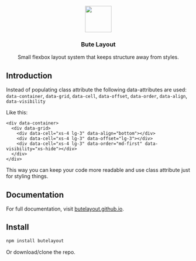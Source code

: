 <p align="center">
  <a href="https://butelayout.github.io/">
     <img src="https://cdn.rawgit.com/butelayout/butelayout.github.io/fdae96a1/butelayout.svg" alt="" width=72 height=72>
  </a>

  <h3 align="center">Bute Layout</h3>

  <p align="center">
    Small flexbox layout system that keeps structure away from styles.
  </p>
</p>

## Introduction
Instead of populating class attribute the following data-attributes are used:  
`data-container`, `data-grid`, `data-cell`, `data-offset`, `data-order`, `data-align`, `data-visibility`

Like this:
~~~~
<div data-container>
  <div data-grid>
    <div data-cell="xs-4 lg-3" data-align="bottom"></div>
    <div data-cell="xs-4 lg-3" data-offset="lg-3"></div>
    <div data-cell="xs-4 lg-3" data-order="md-first" data-visibility="xs-hide"></div>
  </div>
</div>
~~~~
This way you can keep your code more readable and use class attribute just for styling things.

## Documentation

For full documentation, visit [butelayout.github.io](https://butelayout.github.io/).

## Install

```sh
npm install butelayout
```

Or download/clone the repo.

